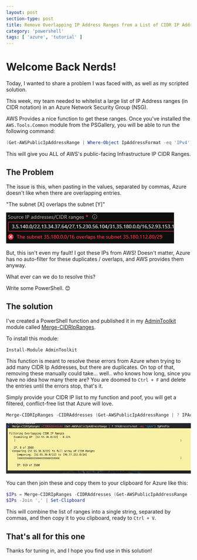 ```yaml
---
layout: post
section-type: post
title: Remove Overlapping IP Address Ranges from a List of CIDR IP Addresses
category: 'powershell'
tags: [ 'azure', 'tutorial' ]
---
```


# Welcome Back Nerds!

Today, I wanted to share a problem I was faced with, as well as my scripted solution.

This week, my team needed to whitelist a large list of IP Address ranges (in CIDR notation) in an Azure Network Security Group (NSG).

AWS Provides a nice function to get these ranges. Once you've installed the `AWS.Tools.Common` module from the PSGallery, you will be able to run the following command:

```powershell
(Get-AWSPublicIpAddressRange | Where-Object IpAddressFormat -eq 'IPv4').IpPrefix
```

This will give you ALL of AWS's public-facing Infrastructure IP CIDR Ranges.

## The Problem

The issue is this, when pasting in the values, separated by commas, Azure doesn't like when there are overlapping entries.

"The subnet [X] overlaps the subnet [Y]"

![](/img/posts/azure_cidr_overlap_error.png)

But, this isn't even my fault! I got these IPs from AWS! Doesn't matter, Azure has no auto-filter for these duplicates / overlaps, and AWS provides them anyway.

What ever can we do to resolve this?

Write some PowerShell. 😊

## The solution

I've created a PowerShell function and published it in my [AdminToolkit](https://github.com/matthewjdegarmo/AdminToolkit) module called [Merge-CIDRIpRanges](https://github.com/matthewjdegarmo/AdminToolkit/blob/master/Functions/Public/Merge-CIDRIpRanges.ps1).

To install this module:

```powershell
Install-Module AdminToolkit
```

This function is meant to resolve these errors from Azure when trying to add many CIDR Ip Addresses, but there are duplicates. On top of that, removing these manually could take... well.. who knows how long, since you have no idea how many there are? You are doomed to `Ctrl + F` and delete the entries until the errors stop, that's it.

Simply provide your CIDR IP list to my function and poof, you will get a filtered, conflict-free list that Azure will love.

```PowerShell
Merge-CIDRIpRanges -CIDRAddresses (Get-AWSPublicIpAddressRange | ? IPAddressFormat -eq 'ipv4').IpPrefix
```

![](/img/posts/merge-cidripranges_progress.jpg)

You can then join these and copy them to your clipboard for Azure like this:

```powershell
$IPs = Merge-CIDRIpRanges -CIDRAddresses (Get-AWSPublicIpAddressRange -Region ca-central-1 | ? IPAddressFormat -eq 'ipv4').IpPrefix
$IPs -Join ',' | Set-Clipboard
```

This will combine the list of ranges into a single string, separated by commas, and then copy it to you clipboard, ready to `Ctrl + V`.

## That's all for this one

Thanks for tuning in, and I hope you find use in this solution!
